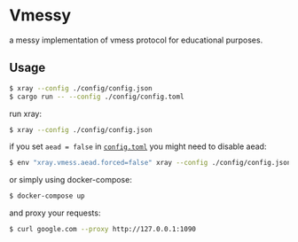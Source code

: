 # Vmessy
a messy implementation of vmess protocol for educational purposes.

## Usage
```bash
$ xray --config ./config/config.json
$ cargo run -- --config ./config/config.toml
```

run xray:
```bash
$ xray --config ./config/config.json
```

if you set `aead = false` in [`config.toml`](./config/config.toml) you might need to disable aead:
```bash
$ env "xray.vmess.aead.forced=false" xray --config ./config/config.json
```

or simply using docker-compose:
```bash
$ docker-compose up
```

and proxy your requests:
```bash
$ curl google.com --proxy http://127.0.0.1:1090
```
